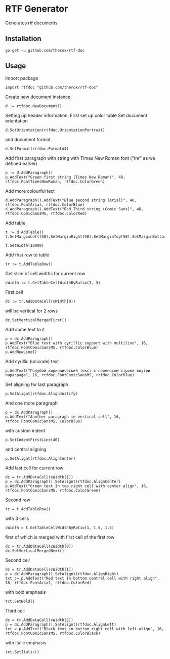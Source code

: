 # RTF Generator

Generates rtf documents

## Installation

``go get -u github.com/therox/rtf-doc``

## Usage

Import package

	import rtfdoc "github.com/therox/rtf-doc"

Create new document instance

    d := rtfdoc.NewDocument()

Setting up header information. First set up color table
Set document orientation

	d.SetOrientation(rtfdoc.OrientationPortrait)

and document format

    d.SetFormat(rtfdoc.FormatA4)
	
Add first paragraph with string with Times New Roman font ("tnr" as we defined earlier)

    p := d.AddParagraph()
	p.AddText("Green first string (Times New Roman)", 48, rtfdoc.FontTimesNewRoman, rtfdoc.ColorGreen)

Add more colourful text

	d.AddParagraph().AddText("Blue second string (Arial)", 48, rtfdoc.FontArial, rtfdoc.ColorBlue)	
    d.AddParagraph().AddText("Red Third string (Comic Sans)", 48, rtfdoc.ComicSansMS, rtfdoc.ColorRed)

Add table

	t := d.AddTable()
	t.SetMarginLeft(50).SetMarginRight(50).SetMarginTop(50).SetMarginBottom(50)

	t.SetWidth(10000)

Add first row to table

	tr := t.AddTableRow()

Get slice of cell widths for current row

	cWidth := t.GetTableCellWidthByRatio(1, 3)

First cell

	dc := tr.AddDataCell(cWidth[0])

will be vertical for 2 rows

	dc.SetVerticalMergedFirst()

Add some text to it

	p = dc.AddParagraph()
	p.AddText("Blue text with cyrillic support with multiline", 16, rtfdoc.FontComicSansMS, rtfdoc.ColorBlue)
	p.AddNewLine()

Add cyrillic (unicode) text

	p.AddText("Голубой кириллический текст с переносом строки внутри параграфа", 16, rtfdoc.FontComicSansMS, rtfdoc.ColorBlue)

Set aligning for last paragraph

	p.SetAlignt(rtfdoc.AlignJustify)

And one more paragraph

	p = dc.AddParagraph()
	p.AddText("Another paragraph in vertical cell", 16, rtfdoc.FontComicSansMS, ColorBlue)

 with custom indent

	p.SetIndentFirstLine(40)

 and central aligning

	p.SetAlignt(rtfdoc.AlignCenter)

Add last cell for current row

	dc = tr.AddDataCell(cWidth[1])
	p = dc.AddParagraph().SetAlignt(rtfdoc.AlignCenter)
	p.AddText("Green text In top right cell with center align", 16, rtfdoc.FontComicSansMS, rtfdoc.ColorGreen)


Second row    

	tr = t.AddTableRow()

 with 3 cells

	cWidth = t.GetTableCellWidthByRatio(1, 1.5, 1.5)

 first of which is merged with first cell of the first row

	dc = tr.AddDataCell(cWidth[0])
	dc.SetVerticalMergedNext()

Second cell

	dc = tr.AddDataCell(cWidth[1])
	p = dc.AddParagraph().SetAlignt(rtfdoc.AlignRight)
	txt := p.AddText("Red text In bottom central cell with right align", 16, rtfdoc.FontArial, rtfdoc.ColorRed)

 with bold emphasis

	txt.SetBold()

Third cell

	dc = tr.AddDataCell(cWidth[2])
	p = dc.AddParagraph().SetAlignt(rtfdoc.AlignLeft)
	txt = p.AddText("Black text in bottom right cell with left align", 16, rtfdoc.FontComicSansMS, rtfdoc.ColorBlack)

 with italic emphasis
 
	txt.SetItalic()